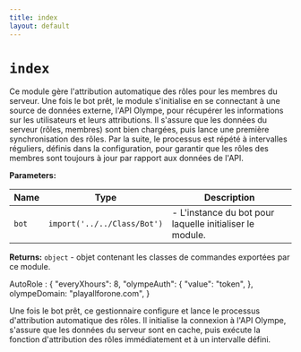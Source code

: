 ```yaml
---
title: index
layout: default
---
```


# `index`

Ce module gère l'attribution automatique des rôles pour les membres du serveur. Une fois le bot prêt, le module s'initialise en se connectant à une source de données externe, l'API Olympe, pour récupérer les informations sur les utilisateurs et leurs attributions. Il s'assure que les données du serveur (rôles, membres) sont bien chargées, puis lance une première synchronisation des rôles. Par la suite, le processus est répété à intervalles réguliers, définis dans la configuration, pour garantir que les rôles des membres sont toujours à jour par rapport aux données de l'API.

**Parameters:**

| Name | Type | Description |
| ---- | ---- | ----------- |
| `bot` | `import('../../Class/Bot')` | - L'instance du bot pour laquelle initialiser le module. |

**Returns:** `object` - objet contenant les classes de commandes exportées par ce module.

AutoRole : { "everyXhours": 8, "olympeAuth": { "value": "token", }, olympeDomain: "playallforone.com", }

Une fois le bot prêt, ce gestionnaire configure et lance le processus d'attribution automatique des rôles. Il initialise la connexion à l'API Olympe, s'assure que les données du serveur sont en cache, puis exécute la fonction d'attribution des rôles immédiatement et à un intervalle défini.

